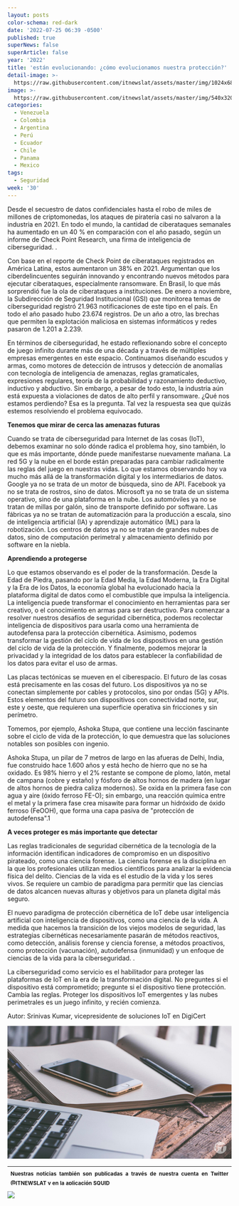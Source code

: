 ```yaml
---
layout: posts
color-schema: red-dark
date: '2022-07-25 06:39 -0500'
published: true
superNews: false
superArticle: false
year: '2022'
title: 'están evolucionando: ¿cómo evolucionamos nuestra protección?'
detail-image: >-
  https://raw.githubusercontent.com/itnewslat/assets/master/img/1024x680/laptop-cel-y-libreta-g.jpg
image: >-
  https://raw.githubusercontent.com/itnewslat/assets/master/img/540x320/laptop-cel-y-libreta-p.jpg
categories:
  - Venezuela
  - Colombia
  - Argentina
  - Perú
  - Ecuador
  - Chile
  - Panama
  - Mexico
tags:
  - Seguridad
week: '30'
---
```

Desde el secuestro de datos confidenciales hasta el robo de miles de millones de criptomonedas, los ataques de piratería casi no salvaron a la industria en 2021. En todo el mundo, la cantidad de ciberataques semanales ha aumentado en un 40 % en comparación con el año pasado, según un informe de Check Point Research, una firma de inteligencia de ciberseguridad. .

Con base en el reporte de Check Point de ciberataques registrados en América Latina, estos aumentaron un 38% en 2021. Argumentan que los ciberdelincuentes seguirán innovando y encontrando nuevos métodos para ejecutar ciberataques, especialmente ransomware. En Brasil, lo que más sorprendió fue la ola de ciberataques a instituciones. De enero a noviembre, la Subdirección de Seguridad Institucional (GSI) que monitorea temas de ciberseguridad registró 21.963 notificaciones de este tipo en el país. En todo el año pasado hubo 23.674 registros. De un año a otro, las brechas que permiten la explotación maliciosa en sistemas informáticos y redes pasaron de 1.201 a 2.239.

En términos de ciberseguridad, he estado reflexionando sobre el concepto de juego infinito durante más de una década y a través de múltiples empresas emergentes en este espacio. Continuamos diseñando escudos y armas, como motores de detección de intrusos y detección de anomalías con tecnología de inteligencia de amenazas, reglas gramaticales, expresiones regulares, teoría de la probabilidad y razonamiento deductivo, inductivo y abductivo. Sin embargo, a pesar de todo esto, la industria aún está expuesta a violaciones de datos de alto perfil y ransomware. ¿Qué nos estamos perdiendo? Esa es la pregunta. Tal vez la respuesta sea que quizás estemos resolviendo el problema equivocado.

**Tenemos que mirar de cerca las amenazas futuras**

Cuando se trata de ciberseguridad para Internet de las cosas (IoT), debemos examinar no solo dónde radica el problema hoy, sino también, lo que es más importante, dónde puede manifestarse nuevamente mañana. La red 5G y la nube en el borde están preparadas para cambiar radicalmente las reglas del juego en nuestras vidas. Lo que estamos observando hoy va mucho más allá de la transformación digital y los intermediarios de datos. Google ya no se trata de un motor de búsqueda, sino de API. Facebook ya no se trata de rostros, sino de datos. Microsoft ya no se trata de un sistema operativo, sino de una plataforma en la nube. Los automóviles ya no se tratan de millas por galón, sino de transporte definido por software. Las fábricas ya no se tratan de automatización para la producción a escala, sino de inteligencia artificial (IA) y aprendizaje automático (ML) para la robotización. Los centros de datos ya no se tratan de grandes nubes de datos, sino de computación perimetral y almacenamiento definido por software en la niebla.

**Aprendiendo a protegerse**

Lo que estamos observando es el poder de la transformación. Desde la Edad de Piedra, pasando por la Edad Media, la Edad Moderna, la Era Digital y la Era de los Datos, la economía global ha evolucionado hacia la plataforma digital de datos como el combustible que impulsa la inteligencia. La inteligencia puede transformar el conocimiento en herramientas para ser creativo, o el conocimiento en armas para ser destructivo. Para comenzar a resolver nuestros desafíos de seguridad cibernética, podemos recolectar inteligencia de dispositivos para usarla como una herramienta de autodefensa para la protección cibernética. Asimismo, podemos transformar la gestión del ciclo de vida de los dispositivos en una gestión del ciclo de vida de la protección. Y finalmente, podemos mejorar la privacidad y la integridad de los datos para establecer la confiabilidad de los datos para evitar el uso de armas.

Las placas tectónicas se mueven en el ciberespacio. El futuro de las cosas está precisamente en las cosas del futuro. Los dispositivos ya no se conectan simplemente por cables y protocolos, sino por ondas (5G) y APIs. Estos elementos del futuro son dispositivos con conectividad norte, sur, este y oeste, que requieren una superficie operativa sin fricciones y sin perímetro.

Tomemos, por ejemplo, Ashoka Stupa, que contiene una lección fascinante sobre el ciclo de vida de la protección, lo que demuestra que las soluciones notables son posibles con ingenio.

Ashoka Stupa, un pilar de 7 metros de largo en las afueras de Delhi, India, fue construido hace 1.600 años y está hecho de hierro que no se ha oxidado. Es 98% hierro y el 2% restante se compone de plomo, latón, metal de campana (cobre y estaño) y fósforo de altos hornos de madera (en lugar de altos hornos de piedra caliza modernos). Se oxida en la primera fase con agua y aire (óxido ferroso FE-O); sin embargo, una reacción química entre el metal y la primera fase crea misawite para formar un hidróxido de óxido ferroso (FeOOH), que forma una capa pasiva de "protección de autodefensa".1

**A veces proteger es más importante que detectar**

Las reglas tradicionales de seguridad cibernética de la tecnología de la información identifican indicadores de compromiso en un dispositivo pirateado, como una ciencia forense. La ciencia forense es la disciplina en la que los profesionales utilizan medios científicos para analizar la evidencia física del delito. Ciencias de la vida es el estudio de la vida y los seres vivos. Se requiere un cambio de paradigma para permitir que las ciencias de datos alcancen nuevas alturas y objetivos para un planeta digital más seguro.

El nuevo paradigma de protección cibernética de IoT debe usar inteligencia artificial con inteligencia de dispositivos, como una ciencia de la vida. A medida que hacemos la transición de los viejos modelos de seguridad, las estrategias cibernéticas necesariamente pasarán de métodos reactivos, como detección, análisis forense y ciencia forense, a métodos proactivos, como protección (vacunación), autodefensa (inmunidad) y un enfoque de ciencias de la vida para la ciberseguridad. .

La ciberseguridad como servicio es el habilitador para proteger las plataformas de IoT en la era de la transformación digital. No preguntes si el dispositivo está comprometido; pregunte si el dispositivo tiene protección. Cambia las reglas. Proteger los dispositivos IoT emergentes y las nubes perimetrales es un juego infinito, y recién comienza.

Autor: Srinivas Kumar, vicepresidente de soluciones IoT en DigiCert

![](https://raw.githubusercontent.com/itnewslat/assets/master/img/540x320/laptop-cel-y-libreta-p.jpg)

<table style="height: 42px;" width="569">
<tbody>
<tr>
<td style="text-align: justify;"><sub><strong>Nuestras noticias también son publicadas a través de nuestra cuenta en Twitter <a href="https://twitter.com/itnewslat?lang=es">@ITNEWSLAT</a> y en la aplicación <a href="https://squidapp.co/en/">SQUID</a></strong></sub></td>
</tr>
</tbody>
</table>

<img src="https://tracker.metricool.com/c3po.jpg?hash=56f88a41e39ab42c063cc51676587a04"/>